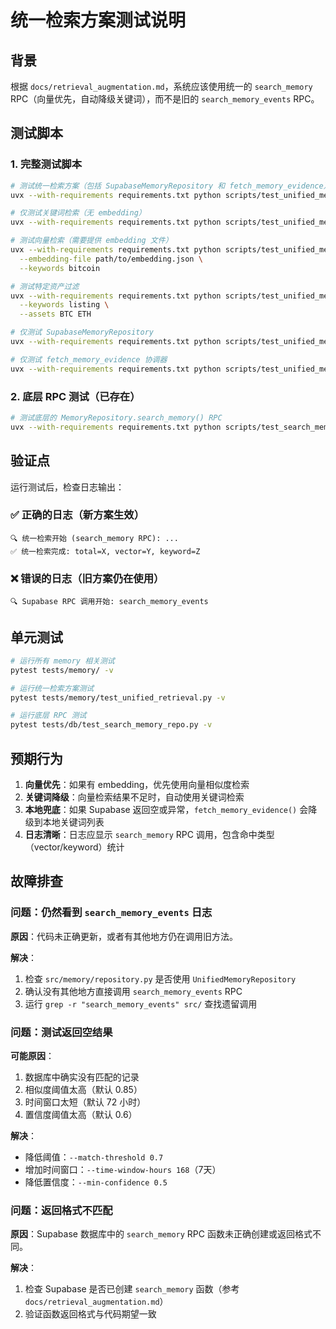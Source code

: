 # 统一检索方案测试说明

## 背景

根据 `docs/retrieval_augmentation.md`，系统应该使用统一的 `search_memory` RPC（向量优先，自动降级关键词），而不是旧的 `search_memory_events` RPC。

## 测试脚本

### 1. 完整测试脚本

```bash
# 测试统一检索方案（包括 SupabaseMemoryRepository 和 fetch_memory_evidence）
uvx --with-requirements requirements.txt python scripts/test_unified_memory_retrieval.py

# 仅测试关键词检索（无 embedding）
uvx --with-requirements requirements.txt python scripts/test_unified_memory_retrieval.py --keywords bitcoin etf

# 测试向量检索（需要提供 embedding 文件）
uvx --with-requirements requirements.txt python scripts/test_unified_memory_retrieval.py \
  --embedding-file path/to/embedding.json \
  --keywords bitcoin

# 测试特定资产过滤
uvx --with-requirements requirements.txt python scripts/test_unified_memory_retrieval.py \
  --keywords listing \
  --assets BTC ETH

# 仅测试 SupabaseMemoryRepository
uvx --with-requirements requirements.txt python scripts/test_unified_memory_retrieval.py --test-mode repo

# 仅测试 fetch_memory_evidence 协调器
uvx --with-requirements requirements.txt python scripts/test_unified_memory_retrieval.py --test-mode coordinator
```

### 2. 底层 RPC 测试（已存在）

```bash
# 测试底层的 MemoryRepository.search_memory() RPC
uvx --with-requirements requirements.txt python scripts/test_search_memory.py --keywords bitcoin etf
```

## 验证点

运行测试后，检查日志输出：

### ✅ 正确的日志（新方案生效）

```
🔍 统一检索开始 (search_memory RPC): ...
✅ 统一检索完成: total=X, vector=Y, keyword=Z
```

### ❌ 错误的日志（旧方案仍在使用）

```
🔍 Supabase RPC 调用开始: search_memory_events
```

## 单元测试

```bash
# 运行所有 memory 相关测试
pytest tests/memory/ -v

# 运行统一检索方案测试
pytest tests/memory/test_unified_retrieval.py -v

# 运行底层 RPC 测试
pytest tests/db/test_search_memory_repo.py -v
```

## 预期行为

1. **向量优先**：如果有 embedding，优先使用向量相似度检索
2. **关键词降级**：向量检索结果不足时，自动使用关键词检索
3. **本地兜底**：如果 Supabase 返回空或异常，`fetch_memory_evidence()` 会降级到本地关键词列表
4. **日志清晰**：日志应显示 `search_memory` RPC 调用，包含命中类型（vector/keyword）统计

## 故障排查

### 问题：仍然看到 `search_memory_events` 日志

**原因**：代码未正确更新，或者有其他地方仍在调用旧方法。

**解决**：
1. 检查 `src/memory/repository.py` 是否使用 `UnifiedMemoryRepository`
2. 确认没有其他地方直接调用 `search_memory_events` RPC
3. 运行 `grep -r "search_memory_events" src/` 查找遗留调用

### 问题：测试返回空结果

**可能原因**：
1. 数据库中确实没有匹配的记录
2. 相似度阈值太高（默认 0.85）
3. 时间窗口太短（默认 72 小时）
4. 置信度阈值太高（默认 0.6）

**解决**：
- 降低阈值：`--match-threshold 0.7`
- 增加时间窗口：`--time-window-hours 168`（7天）
- 降低置信度：`--min-confidence 0.5`

### 问题：返回格式不匹配

**原因**：Supabase 数据库中的 `search_memory` RPC 函数未正确创建或返回格式不同。

**解决**：
1. 检查 Supabase 是否已创建 `search_memory` 函数（参考 `docs/retrieval_augmentation.md`）
2. 验证函数返回格式与代码期望一致
